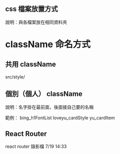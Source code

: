 ## css 檔案放置方式

說明：與各檔案放在相同資料夾

# className 命名方式

## 共用 className

src/style/

## 個別（個人） className

說明：名字掛在最前面，後面接自己要的名稱

範例：
bing_h1FontList
loveyu_cardStyle
yu_cardItem

## React Router

react router 錄影檔 7/19 14:33
